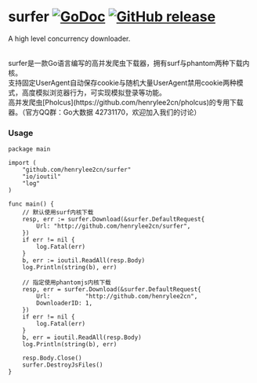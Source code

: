 # surfer    [![GoDoc](https://godoc.org/github.com/tsuna/gohbase?status.png)](https://godoc.org/github.com/henrylee2cn/surfer) [![GitHub release](https://img.shields.io/github/release/henrylee2cn/surfer.svg)](https://github.com/henrylee2cn/surfer/releases)

A high level concurrency downloader.

</br>
surfer是一款Go语言编写的高并发爬虫下载器，拥有surf与phantom两种下载内核。

</br>
支持固定UserAgent自动保存cookie与随机大量UserAgent禁用cookie两种模式，高度模拟浏览器行为，可实现模拟登录等功能。

</br>
高并发爬虫[Pholcus](https://github.com/henrylee2cn/pholcus)的专用下载器。（官方QQ群：Go大数据 42731170，欢迎加入我们的讨论）
</br>



### Usage

```
package main

import (
    "github.com/henrylee2cn/surfer"
    "io/ioutil"
    "log"
)

func main() {
    // 默认使用surf内核下载
    resp, err := surfer.Download(&surfer.DefaultRequest{
        Url: "http://github.com/henrylee2cn/surfer",
    })
    if err != nil {
        log.Fatal(err)
    }
    b, err := ioutil.ReadAll(resp.Body)
    log.Println(string(b), err)

    // 指定使用phantomjs内核下载
    resp, err = surfer.Download(&surfer.DefaultRequest{
        Url:          "http://github.com/henrylee2cn",
        DownloaderID: 1,
    })
    if err != nil {
        log.Fatal(err)
    }
    b, err = ioutil.ReadAll(resp.Body)
    log.Println(string(b), err)

    resp.Body.Close()
    surfer.DestroyJsFiles()
}
```